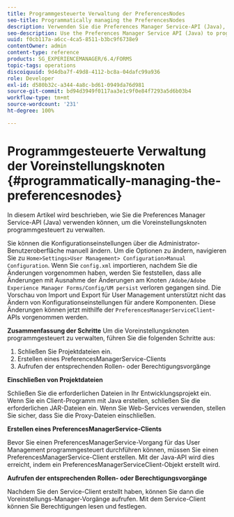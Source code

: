 ```yaml
---
title: Programmgesteuerte Verwaltung der PreferencesNodes
seo-title: Programmatically managing the PreferencesNodes
description: Verwenden Sie die Preferences Manager Service-API (Java), um die Voreinstellungsknoten programmgesteuert zu verwalten.
seo-description: Use the Preferences Manager Service API (Java) to programmatically manage the Preferences Nodes.
uuid: f0cb117a-a6cc-4ca5-8511-b3bc9f6738e9
contentOwner: admin
content-type: reference
products: SG_EXPERIENCEMANAGER/6.4/FORMS
topic-tags: operations
discoiquuid: 9d4dba7f-49d8-4112-bc8a-04dafc99a936
role: Developer
exl-id: d580b32c-a344-4a8c-bd61-0949da76d981
source-git-commit: bd94d3949f0117aa3e1c9f0e84f7293a5d6b03b4
workflow-type: tm+mt
source-wordcount: '231'
ht-degree: 100%

---
```


# Programmgesteuerte Verwaltung der Voreinstellungsknoten {#programmatically-managing-the-preferencesnodes}

In diesem Artikel wird beschrieben, wie Sie die Preferences Manager Service-API (Java) verwenden können, um die Voreinstellungsknoten programmgesteuert zu verwalten.

Sie können die Konfigurationseinstellungen über die Administrator-Benutzeroberfläche manuell ändern. Um die Optionen zu ändern, navigieren Sie zu `Home>Settings>User Management> Configuration>Manual Configuration`. Wenn Sie `config.xml` importieren, nachdem Sie die Änderungen vorgenommen haben, werden Sie feststellen, dass alle Änderungen mit Ausnahme der Änderungen am Knoten `/Adobe/Adobe Experience Manager Forms/Config/UM persist` verloren gegangen sind. Die Vorschau von Import und Export für User Management unterstützt nicht das Ändern von Konfigurationseinstellungen für andere Komponenten. Diese Änderungen können jetzt mithilfe der `PreferencesManagerServiceClient`-APIs vorgenommen werden.

**Zusammenfassung der Schritte** Um die Voreinstellungsknoten programmgesteuert zu verwalten, führen Sie die folgenden Schritte aus:

1. Schließen Sie Projektdateien ein.
1. Erstellen eines PreferencesManagerService-Clients
1. Aufrufen der entsprechenden Rollen- oder Berechtigungsvorgänge

**Einschließen von Projektdateien**

Schließen Sie die erforderlichen Dateien in Ihr Entwicklungsprojekt ein. Wenn Sie ein Client-Programm mit Java erstellen, schließen Sie die erforderlichen JAR-Dateien ein. Wenn Sie Web-Services verwenden, stellen Sie sicher, dass Sie die Proxy-Dateien einschließen.

**Erstellen eines PreferencesManagerService-Clients**

Bevor Sie einen PreferencesManagerService-Vorgang für das User Management programmgesteuert durchführen können, müssen Sie einen PreferencesManagerService-Client erstellen. Mit der Java-API wird dies erreicht, indem ein PreferencesManagerServiceClient-Objekt erstellt wird.

**Aufrufen der entsprechenden Rollen- oder Berechtigungsvorgänge**

Nachdem Sie den Service-Client erstellt haben, können Sie dann die Voreinstellungs-Manager-Vorgänge aufrufen. Mit dem Service-Client können Sie Berechtigungen lesen und festlegen.
